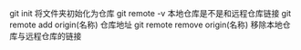 git init 将文件夹初始化为仓库
git remote -v 本地仓库是不是和远程仓库链接
git remote add origin(名称) 仓库地址
git remote remove origin(名称) 移除本地仓库与远程仓库的链接